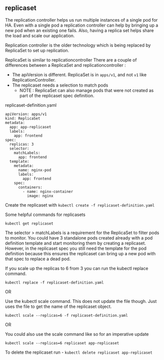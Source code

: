 ## replicaset

The replication controller helps us run multiple instances of a single pod for HA.
Even with a single pod a replication controller can help by bringing up a new pod when an existing one fails.
Also, having a replica set helps share the load and scale our application.

Replication controller is the older technology which is being replaced by ReplicaSet to set up replication.

ReplicaSet is similar to replicationcontroller
There are a couple of differences between a ReplicaSet and replicationcontroller :
  - The apiVersion is different. ReplicaSet is in `apps/v1`, and not `v1` like ReplicationController.
  - The replicaset needs a selection to match pods
    - NOTE : ReplicaSet can also manage pods that were not created as part of the replicaset spec definition.

replicaset-definition.yaml
```
apiVersion: apps/v1
kind: ReplicaSet
metadata:
  app: app-replicaset
  labels:
    app: frontend
spec:
  replicas: 3
  selector:
    matchLabels:
      app: frontend
  template:
    metadata:
      name: nginx-pod
      labels:
        app: frontend
    spec:
      containers:
        - name: nginx-container
          image: nginx
```

Create the replicaset with
`kubectl create -f replicaset-definition.yaml`

Some helpful commands for replicasets
```
kubectl get replicaset
```

The selector > matchLabels is a requirement for the ReplicaSet to filter pods to monitor.
You could have 3 standalone pods created already with a pod definition template and start monitoring them by creating a replicaset.
However, in the replicaset spec you still need the template for the pod definition
because this ensures the replicaset can bring up a new pod with that spec to replace a dead pod.

If you scale up the replicas to 6 from 3 you can run the kubectl replace command.
```
kubectl replace -f replicaset-definition.yaml
```

OR

Use the kubectl scale command. This does not update the file though. Just uses the file to get the name of the replicaset object.
```
kubectl scale --replicas=6 -f replicaset-definition.yaml
```

OR

You could also use the scale command like so for an imperative update
```
kubectl scale --replicas=6 replicaset app-replicaset
```

To delete the replicaset run - `kubectl delete replicaset app-replicaset`
